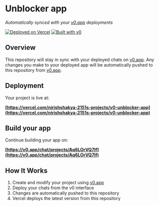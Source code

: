 # Unblocker app

*Automatically synced with your [v0.app](https://v0.app) deployments*

[![Deployed on Vercel](https://img.shields.io/badge/Deployed%20on-Vercel-black?style=for-the-badge&logo=vercel)](https://vercel.com/nirishshakya-2151s-projects/v0-unblocker-app)
[![Built with v0](https://img.shields.io/badge/Built%20with-v0.app-black?style=for-the-badge)](https://v0.app/chat/projects/Aq6LOrVQ7If)

## Overview

This repository will stay in sync with your deployed chats on [v0.app](https://v0.app).
Any changes you make to your deployed app will be automatically pushed to this repository from [v0.app](https://v0.app).

## Deployment

Your project is live at:

**[https://vercel.com/nirishshakya-2151s-projects/v0-unblocker-app](https://vercel.com/nirishshakya-2151s-projects/v0-unblocker-app)**

## Build your app

Continue building your app on:

**[https://v0.app/chat/projects/Aq6LOrVQ7If](https://v0.app/chat/projects/Aq6LOrVQ7If)**

## How It Works

1. Create and modify your project using [v0.app](https://v0.app)
2. Deploy your chats from the v0 interface
3. Changes are automatically pushed to this repository
4. Vercel deploys the latest version from this repository
